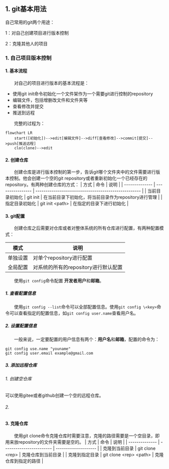 ## 1. git基本用法
自己常用的git两个用途：

1：对自己创建项目进行版本控制

2：克隆其他人的项目
### 1. 自己项目版本控制
#### 1. 基本流程
&emsp;&emsp;对自己的项目进行版本的基本流程是：
- 使用git init命令初始化一个文件架作为一个需要git进行控制的repository
- 编辑文件，包括增删改文件和文件夹等
- 查看修改并提交
- 推送到远程

&emsp;&emsp;完整的过程为：
``` mermaid
flowchart LR
	start([初始化])-->edit[编辑文件]-->diff[查看修改]-->commit[提交]-->push[推送远程]
	clo(clone)-->edit
```
#### 2. 创建仓库
&emsp;&emsp;创建仓库是进行版本控制的第一步，告诉git哪个文件夹中的文件需要进行版本控制。他会创建一个空的git repository或者重新初始化一个已经存在的repository。有两种创建仓库的方式：
| 方式           | 命令             | 说明                                                 |
| -------------- | ---------------- | ---------------------------------------------------- |
| 当前目录初始化 | git init         | 在当前目录下初始化，将当前目录作为repository进行管理 |
| 指定目录初始化 | git init \<path> | 在指定的目录下进行初始化                             |
#### 3. git配置
&emsp;&emsp;创建仓库之后需要对仓库或者对整体系统的所有仓库进行配置，有两种配置模式：

| 模式     | 说明                                 |
| -------- | ------------------------------------ |
| 单独设置 | 对单个repository进行配置             |
| 全局配置 | 对系统的所有的repository进行默认配置 |

&emsp;&emsp;使用`git config`命令配置 **开发者用户**和**邮箱**。
##### 1. 查看配置信息
&emsp;&emsp;使用`git config --list`命令可以全部配置信息。使用`git config \<key>`命令可以查看指定的配置信息，如`git config user.name`查看用户名。
##### 2. 设置配置信息
&emsp;&emsp;一般来说，一定要配置的用户信息有两个：**用户名**和**邮箱**，配置的命令为：
```
git config use.name "youname"
git config user.email example@gmail.com
```
##### 3. 添加远程仓库
###### 1. 创建空仓库
可以使用gitee或者github创建一个空的远程仓库。
###### 2.
#### 3. 克隆仓库
&emsp;&emsp;使用git clone命令克隆仓库时需要注意，克隆的路径需要是一个空目录，即用来放repository的文件夹需要是空的。
| 方式           | 命令                     | 说明                 |
| -------------- | ------------------------ | -------------------- |
| 克隆到当前目录 | git clone \<rep>         | 克隆仓库到当前目录   |
| 克隆到指定目录 | git clone \<rep> \<path> | 克隆仓库到指定的路径 |